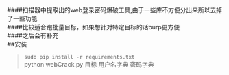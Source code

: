 ####扫描器中提取出的web登录密码爆破工具,由于一些库不方便分出来所以去掉了一些功能  
####比较适合跑批量目标，如果想针对特定目标的话burp更方便  
####之后会有补充    
##安装    
>`sudo pip install -r requirements.txt`    
>python webCrack.py 目标 用户名字典 密码字典